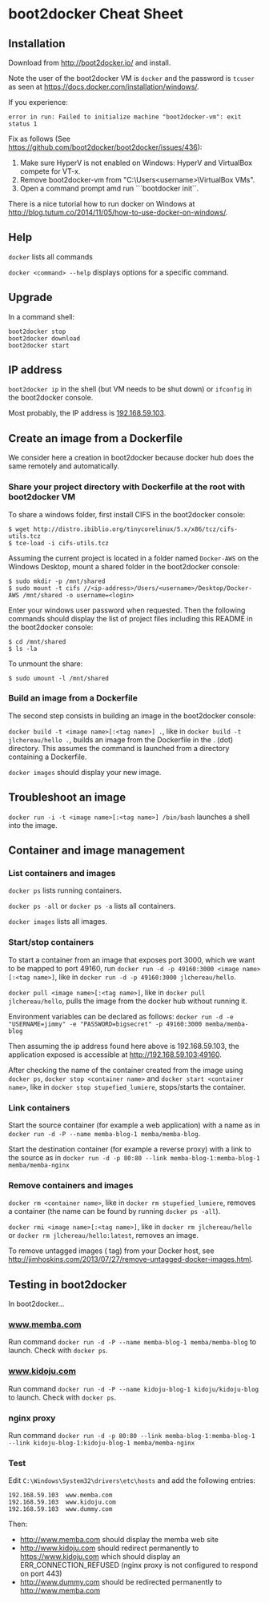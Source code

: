 # boot2docker Cheat Sheet

## Installation

Download from http://boot2docker.io/ and install.

Note the user of the boot2docker VM is ```docker``` and the password is ```tcuser``` as seen at https://docs.docker.com/installation/windows/.

If you experience:

```
error in run: Failed to initialize machine "boot2docker-vm": exit status 1
```

Fix as follows (See https://github.com/boot2docker/boot2docker/issues/436):

1. Make sure HyperV is not enabled on Windows: HyperV and VirtualBox compete for VT-x.
2. Remove boot2docker-vm from "C:\Users\<username>\VirtualBox VMs".
3. Open a command prompt amd run ```bootdocker init``.

There is a nice tutorial how to run docker on Windows at http://blog.tutum.co/2014/11/05/how-to-use-docker-on-windows/.

## Help

```docker``` lists all commands 

```docker <command> --help``` displays options for a specific command.

## Upgrade

In a command shell:

```shell
boot2docker stop
boot2docker download
boot2docker start
```

## IP address

```boot2docker ip``` in the shell (but VM needs to be shut down) or ```ifconfig``` in the boot2docker console.

Most probably, the IP address is [192.168.59.103](http://192.168.59.103).

## Create an image from a Dockerfile

We consider here a creation in boot2docker because docker hub does the same remotely and automatically.

### Share your project directory with Dockerfile at the root with boot2docker VM 

To share a windows folder, first install CIFS in the boot2docker console:

```shell
$ wget http://distro.ibiblio.org/tinycorelinux/5.x/x86/tcz/cifs-utils.tcz
$ tce-load -i cifs-utils.tcz
```

Assuming the current project is located in a folder named ```Docker-AWS``` on the Windows Desktop, mount a shared folder in the boot2docker console:

```shell
$ sudo mkdir -p /mnt/shared
$ sudo mount -t cifs //<ip-address>/Users/<username>/Desktop/Docker-AWS /mnt/shared -o username=<login>
```

Enter your windows user password when requested. Then the following commands should display the list of project files including this README in the boot2docker console:

```shell
$ cd /mnt/shared
$ ls -la
```

To unmount the share:

```shell
$ sudo umount -l /mnt/shared
```

### Build an image from a Dockerfile

The second step consists in building an image in the boot2docker console:

```docker build -t <image name>[:<tag name>] .```, like in ```docker build -t jlchereau/hello .```, builds an image
from the Dockerfile in the . (dot) directory. This assumes the command is launched from a directory containing a Dockerfile.

```docker images``` should display your new image.

## Troubleshoot an image

```docker run -i -t <image name>[:<tag name>] /bin/bash``` launches a shell into the image.

## Container and image management

### List containers and images

```docker ps``` lists running containers.

```docker ps -all``` or ```docker ps -a``` lists all containers.

```docker images``` lists all images.

### Start/stop containers

To start a container from an image that exposes port 3000, which we want to be mapped to port 49160,
run ```docker run -d -p 49160:3000 <image name>[:<tag name>]```, like in ```docker run -d -p 49160:3000 jlchereau/hello```.

```docker pull <image name>[:<tag name>]```, like in ```docker pull jlchereau/hello```,  pulls the image from the docker hub without running it.

Environment variables can be declared as follows:
```docker run -d -e "USERNAME=jimmy" -e "PASSWORD=bigsecret" -p 49160:3000 memba/memba-blog```

Then assuming the ip address found here above is 192.168.59.103, the application exposed is accessible at http://192.168.59.103:49160.

After checking the name of the container created from the image using ```docker ps```, ```docker stop <container name>``` and ```docker start <container name>```,
like in ```docker stop stupefied_lumiere```, stops/starts the container.

### Link containers

Start the source container (for example a web application) with a name as in ```docker run -d -P --name memba-blog-1 memba/memba-blog```.

Start the destination container (for example a reverse proxy) with a link to the source as in ```docker run -d -p 80:80 --link memba-blog-1:memba-blog-1 memba/memba-nginx```

### Remove containers and images

```docker rm <container name>```, like in ```docker rm stupefied_lumiere```, removes a container (the name can be found by running ```docker ps -all```).

```docker rmi <image name>[:<tag name>]```, like in ```docker rm jlchereau/hello``` or ```docker rm jlchereau/hello:latest```, removes an image.

To remove untagged images (<none> tag) from your Docker host, see http://jimhoskins.com/2013/07/27/remove-untagged-docker-images.html.

## Testing in boot2docker

In boot2docker...

### www.memba.com

Run command ```docker run -d -P --name memba-blog-1 memba/memba-blog``` to launch.
Check with ```docker ps```.

### www.kidoju.com

Run command ```docker run -d -P --name kidoju-blog-1 kidoju/kidoju-blog``` to launch.
Check with ```docker ps```.

### nginx proxy

Run command ```docker run -d -p 80:80 --link memba-blog-1:memba-blog-1 --link kidoju-blog-1:kidoju-blog-1 memba/memba-nginx```

### Test

Edit ```C:\Windows\System32\drivers\etc\hosts``` and add the following entries:

```
192.168.59.103  www.memba.com
192.168.59.103  www.kidoju.com
192.168.59.103  www.dummy.com
```

Then:

- http://www.memba.com should display the memba web site
- http://www.kidoju.com should redirect permanently to https://www.kidoju.com which should display an ERR_CONNECTION_REFUSED (nginx proxy is not configured to respond on port 443)
- http://www.dummy.com should be redirected permanently to http://www.memba.com